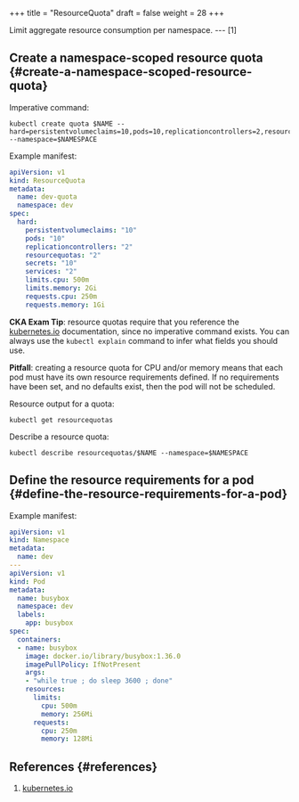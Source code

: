 +++
title = "ResourceQuota"
draft = false
weight = 28
+++

Limit aggregate resource consumption per namespace. --- [1]


## Create a namespace-scoped resource quota {#create-a-namespace-scoped-resource-quota}

Imperative command:

```shell
kubectl create quota $NAME --hard=persistentvolumeclaims=10,pods=10,replicationcontrollers=2,resourcequotas=2,secrets=10,services=2,limits.cpu=500m,limits.memory=2048Mi,requests.cpu=250m,requests.memory=1024Mi --namespace=$NAMESPACE
```

Example manifest:

```yaml { linenos=inline }
apiVersion: v1
kind: ResourceQuota
metadata:
  name: dev-quota
  namespace: dev
spec:
  hard:
    persistentvolumeclaims: "10"
    pods: "10"
    replicationcontrollers: "2"
    resourcequotas: "2"
    secrets: "10"
    services: "2"
    limits.cpu: 500m
    limits.memory: 2Gi
    requests.cpu: 250m
    requests.memory: 1Gi
```

**CKA Exam Tip**: resource quotas require that you reference the [kubernetes.io](https://kubernetes.io/docs/concepts/policy/resource-quotas/) documentation, since no imperative command exists. You can always use the `kubectl explain` command to infer what fields you should use.

**Pitfall**: creating a resource quota for CPU and/or memory means that each pod must have its own resource requirements defined. If no requirements have been set, and no defaults exist, then the pod will not be scheduled.

Resource output for a quota:

```shell
kubectl get resourcequotas
```

Describe a resource quota:

```shell
kubectl describe resourcequotas/$NAME --namespace=$NAMESPACE
```


## Define the resource requirements for a pod {#define-the-resource-requirements-for-a-pod}

Example manifest:

```yaml { linenos=inline, hl_lines=["20-26"] }
apiVersion: v1
kind: Namespace
metadata:
  name: dev
---
apiVersion: v1
kind: Pod
metadata:
  name: busybox
  namespace: dev
  labels:
    app: busybox
spec:
  containers:
  - name: busybox
    image: docker.io/library/busybox:1.36.0
    imagePullPolicy: IfNotPresent
    args:
    - "while true ; do sleep 3600 ; done"
    resources:
      limits:
        cpu: 500m
        memory: 256Mi
      requests:
        cpu: 250m
        memory: 128Mi
```


## References {#references}

1.  [kubernetes.io](https://kubernetes.io/docs/concepts/policy/resource-quotas/)
